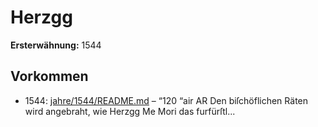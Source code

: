 # Herzgg

**Ersterwähnung:** 1544

## Vorkommen
- 1544: [jahre/1544/README.md](../jahre/1544/README.md) – “120
“air AR Den biſchöflichen Räten wird angebraht, wie Herzgg
Me Mori das furfürſtl...
